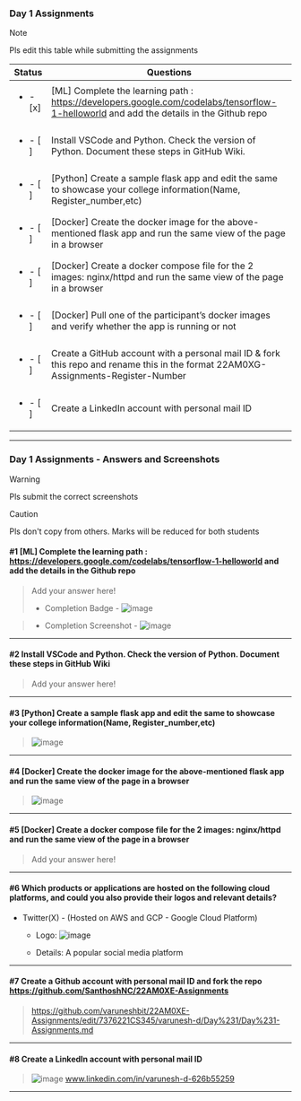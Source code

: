### Day 1 Assignments

> [!NOTE]
> Pls edit this table while submitting the assignments

| Status         | Questions     | 
|----------------|---------------|
| <ul><li>- [x] </li></ul> | [ML] Complete the learning path : https://developers.google.com/codelabs/tensorflow-1-helloworld and add the details in the Github repo |
| <ul><li>- [ ] </li></ul> | Install VSCode and Python. Check the version of Python. Document these steps in GitHub Wiki. |
| <ul><li>- [ ] </li></ul> | [Python] Create a sample flask app and edit the same to showcase your college information(Name, Register_number,etc) |
| <ul><li>- [ ] </li></ul> | [Docker] Create the docker image for the above-mentioned flask app and run the same view of the page in a browser |
| <ul><li>- [ ] </li></ul> | [Docker] Create a docker compose file for the 2 images: nginx/httpd and run the same view of the page in a browser |
| <ul><li>- [ ] </li></ul> | [Docker] Pull one of the participant’s docker images and verify whether the app is running or not  |
| <ul><li>- [ ] </li></ul> | Create a GitHub account with a personal mail ID & fork this repo and rename this in the format 22AM0XG-Assignments-Register-Number  |
| <ul><li>- [ ] </li></ul> | Create a LinkedIn account with personal mail ID  |

***

### Day 1 Assignments - Answers and Screenshots

> [!WARNING]
> Pls submit the correct screenshots

> [!CAUTION]
> Pls don't copy from others. Marks will be reduced for both students

#### #1 [ML] Complete the learning path : https://developers.google.com/codelabs/tensorflow-1-helloworld and add the details in the Github repo
> Add your answer here!
> - Completion Badge - ![image](https://github.com/user-attachments/assets/d07ee991-1311-402e-b92e-922dec946404)

> - Completion Screenshot - ![image](https://github.com/user-attachments/assets/faa0f16f-2ef5-4a71-b5d4-ff2c20df4c67)
	

***

#### #2 Install VSCode and Python. Check the version of Python. Document these steps in GitHub Wiki
> Add your answer here!

***

#### #3 [Python] Create a sample flask app and edit the same to showcase your college information(Name, Register_number,etc)
> ![image](https://github.com/user-attachments/assets/f660cdac-568a-4f06-afc5-e624a8d94547)


***

#### #4 [Docker] Create the docker image for the above-mentioned flask app and run the same view of the page in a browser
> ![image](https://github.com/user-attachments/assets/a5e29b8a-5c57-4706-91d9-b74c47e16ee2)


***

#### #5 [Docker] Create a docker compose file for the 2 images: nginx/httpd and run the same view of the page in a browser
> Add your answer here!

***

#### #6 Which products or applications are hosted on the following cloud platforms, and could you also provide their logos and relevant details? 
- Twitter(X) - (Hosted on AWS and GCP - Google Cloud Platform)
  - Logo: ![image](https://github.com/user-attachments/assets/7c923137-7848-4272-89b9-41836b635acd)

  - Details: A popular social media platform

***

#### #7 Create a Github account with personal mail ID and fork the repo https://github.com/SanthoshNC/22AM0XE-Assignments
> https://github.com/varuneshbit/22AM0XE-Assignments/edit/7376221CS345/varunesh-d/Day%231/Day%231-Assignments.md

***

#### #8 Create a LinkedIn account with personal mail ID
> ![image](https://github.com/user-attachments/assets/06360110-4aa0-4b92-aedb-286db6c72351)
> www.linkedin.com/in/varunesh-d-626b55259


***
